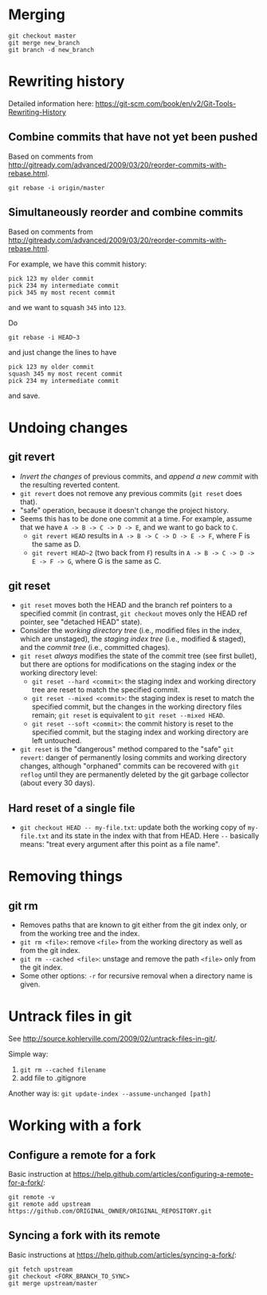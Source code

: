 # Merging

```
git checkout master
git merge new_branch
git branch -d new_branch
```

# Rewriting history

Detailed information here: <https://git-scm.com/book/en/v2/Git-Tools-Rewriting-History>

## Combine commits that have not yet been pushed

Based on comments from <http://gitready.com/advanced/2009/03/20/reorder-commits-with-rebase.html>.

```
git rebase -i origin/master
```

## Simultaneously reorder and combine commits

Based on comments from <http://gitready.com/advanced/2009/03/20/reorder-commits-with-rebase.html>.

For example, we have this commit history:

```
pick 123 my older commit
pick 234 my intermediate commit
pick 345 my most recent commit
```

and we want to squash `345` into `123`.

Do

```
git rebase -i HEAD~3
```

and just change the lines to have

```
pick 123 my older commit
squash 345 my most recent commit
pick 234 my intermediate commit
```

and save.

# Undoing changes

## git revert

* *Invert the changes* of previous commits, and *append a new commit* with the resulting reverted content.
* `git revert` does not remove any previous commits (`git reset` does that).
* "safe" operation, because it doesn't change the project history.
* Seems this has to be done one commit at a time. For example, assume that we have `A -> B -> C -> D -> E`, and we want to go back to `C`.
  - `git revert HEAD` results in `A -> B -> C -> D -> E -> F`, where F is the same as D.
  - `git revert HEAD~2` (two back from `F`) results in `A -> B -> C -> D -> E -> F -> G`, where G is the same as C.

## git reset

* `git reset` moves both the HEAD and the branch ref pointers to a specified commit (in contrast, `git checkout` moves only the HEAD ref pointer, see "detached HEAD" state).
* Consider the *working directory tree* (i.e., modified files in the index, which are unstaged), the *staging index tree* (i.e., modified & staged), and the *commit tree* (i.e., committed chages).
* `git reset` *always* modifies the state of the commit tree (see first bullet), but there are options for modifications on the staging index or the working directory level:
  - `git reset --hard <commit>`: the staging index and working directory tree are reset to match the specified commit.
  - `git reset --mixed <commit>`: the staging index is reset to match the specified commit, but the changes in the working directory files remain; `git reset` is equivalent to `git reset --mixed HEAD`.
  - `git reset --soft <commit>`: the commit history is reset to the specified commit, but the staging index and working directory are left untouched.
* `git reset` is the "dangerous" method compared to the "safe" `git revert`: danger of permanently losing commits and working directory changes, although "orphaned" commits can be recovered with `git reflog` until they are permanently deleted by the git garbage collector (about every 30 days).

## Hard reset of a single file

* `git checkout HEAD -- my-file.txt`: update both the working copy of `my-file.txt` and its state in the index with that from HEAD. Here `--` basically means: "treat every argument after this point as a file name".

# Removing things

## git rm

* Removes paths that are known to git either from the git index only, or from the working tree and the index.
* `git rm <file>`: remove `<file>` from the working directory as well as from the git index.
* `git rm --cached <file>`: unstage and remove the path `<file>` only from the git index.
* Some other options: `-r` for recursive removal when a directory name is given.

# Untrack files in git

See <http://source.kohlerville.com/2009/02/untrack-files-in-git/>.

Simple way:

1. `git rm --cached filename`
2. add file to .gitignore

Another way is: `git update-index --assume-unchanged [path]`

# Working with a fork

## Configure a remote for a fork

Basic instruction at <https://help.github.com/articles/configuring-a-remote-for-a-fork/>:

```
git remote -v
git remote add upstream https://github.com/ORIGINAL_OWNER/ORIGINAL_REPOSITORY.git
```

## Syncing a fork with its remote

Basic instructions at <https://help.github.com/articles/syncing-a-fork/>:

```
git fetch upstream
git checkout <FORK_BRANCH_TO_SYNC>
git merge upstream/master
```
